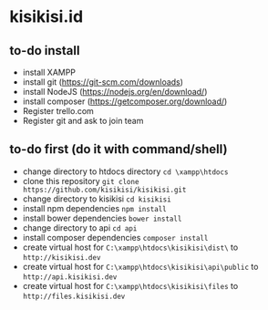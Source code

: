 # kisikisi.id

## to-do install
- install XAMPP
- install git (https://git-scm.com/downloads)
- install NodeJS (https://nodejs.org/en/download/)
- install composer (https://getcomposer.org/download/)
- Register trello.com
- Register git and ask to join team

## to-do first (do it with command/shell)
- change directory to htdocs directory `cd \xampp\htdocs`
- clone this repository `git clone https://github.com/kisikisi/kisikisi.git`
- change directory to kisikisi `cd kisikisi`
- install npm dependencies `npm install`
- install bower dependencies `bower install`
- change directory to api `cd api`
- install composer dependencies `composer install`
- create virtual host for `C:\xampp\htdocs\kisikisi\dist\` to `http://kisikisi.dev`
- create virtual host for `C:\xampp\htdocs\kisikisi\api\public` to `http://api.kisikisi.dev`
- create virtual host for `C:\xampp\htdocs\kisikisi\files` to `http://files.kisikisi.dev`

